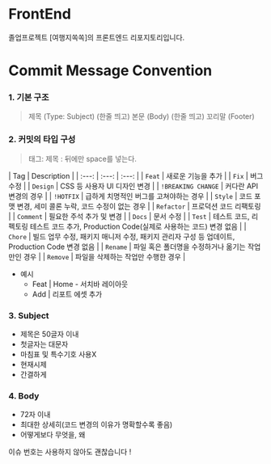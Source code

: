 # FrontEnd
졸업프로젝트 [여행지쏙쏙]의 프론트엔드 리포지토리입니다.  

# Commit Message Convention
### 1. 기본 구조
> 제목 (Type: Subject)
> (한줄 띄고)
> 본문 (Body)
> (한줄 띄고)
> 꼬리말 (Footer)

### 2. 커밋의 타입 구성
> 태그: 제목
> : 뒤에만 space를 넣는다.

| Tag | Description |
| :---: | :---: | :---: |
| `Feat` | 새로운 기능을 추가 |
| `Fix` | 버그 수정 |
| `Design` | CSS 등 사용자 UI 디자인 변경 |
| `!BREAKING CHANGE` | 커다란 API 변경의 경우 |
| `!HOTFIX` | 급하게 치명적인 버그를 고쳐야하는 경우 |
| `Style` | 코드 포맷 변경, 세미 콜론 누락, 코드 수정이 없는 경우 |
| `Refactor` | 프로덕션 코드 리팩토링 |
| `Comment` | 필요한 주석 추가 및 변경 |
| `Docs` | 문서 수정 |
| `Test` | 테스트 코드, 리펙토링 테스트 코드 추가, Production Code(실제로 사용하는 코드) 변경 없음 |
| `Chore` | 빌드 업무 수정, 패키지 매니저 수정, 패키지 관리자 구성 등 업데이트, Production Code 변경 없음 |
| `Rename` | 파일 혹은 폴더명을 수정하거나 옮기는 작업만인 경우 |
| `Remove` | 파일을 삭제하는 작업만 수행한 경우 |

- 예시
  - Feat | Home - 서치바 레이아웃
  - Add | 리포트 에셋 추가

### 3. Subject
- 제목은 50글자 이내
- 첫글자는 대문자
- 마침표 및 특수기호 사용X
- 현재시제
- 간결하게

### 4. Body
- 72자 이내
- 최대한 상세히(코드 변경의 이유가 명확할수록 좋음)
- 어떻게보다 무엇을, 왜

이슈 번호는 사용하지 않아도 괜찮습니다 !
